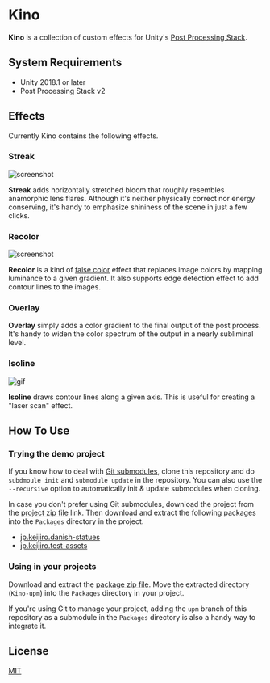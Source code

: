 Kino
====

**Kino** is a collection of custom effects for Unity's [Post Processing Stack].

[Post Processing Stack]: https://github.com/Unity-Technologies/PostProcessing

System Requirements
-------------------

- Unity 2018.1 or later
- Post Processing Stack v2

Effects
-------

Currently Kino contains the following effects.

### Streak

![screenshot](https://i.imgur.com/FzwErHmm.jpg)

**Streak** adds horizontally stretched bloom that roughly resembles anamorphic
lens flares. Although it's neither physically correct nor energy conserving,
it's handy to emphasize shininess of the scene in just a few clicks.

### Recolor

![screenshot](https://i.imgur.com/uWiOrpDm.jpg)

**Recolor** is a kind of [false color] effect that replaces image colors by
mapping luminance to a given gradient. It also supports edge detection effect
to add contour lines to the images.

[false color]: https://en.wikipedia.org/wiki/False_color

### Overlay

**Overlay** simply adds a color gradient to the final output of the post
process. It's handy to widen the color spectrum of the output in a nearly
subliminal level.

### Isoline

![gif](https://i.imgur.com/yiiADOT.gif)

**Isoline** draws contour lines along a given axis. This is useful for creating
a "laser scan" effect.

How To Use
----------

### Trying the demo project

If you know how to deal with [Git submodules], clone this repository and
do `subdmoule init` and `submodule update` in the repository. You can also
use the `--recursive` option to automatically init & update submodules when
cloning.

In case you don't prefer using Git submodules, download the project from the
[project zip file] link. Then download and extract the following packages into
the `Packages` directory in the project.

- [jp.keijiro.danish-statues](https://github.com/keijiro/DanishStatues/archive/upm.zip)
- [jp.keijiro.test-assets](https://github.com/keijiro/jp.keijiro.test-assets/archive/master.zip)

[Git submodules]: https://git-scm.com/book/en/v2/Git-Tools-Submodules
[project zip file]: https://github.com/keijiro/Kino/archive/master.zip

### Using in your projects

Download and extract the [package zip file]. Move the extracted directory
(`Kino-upm`) into the `Packages` directory in your project.

If you're using Git to manage your project, adding the `upm` branch of this
repository as a submodule in the `Packages` directory is also a handy way to
integrate it.

[package zip file]: https://github.com/keijiro/Kino/archive/upm.zip

License
-------

[MIT](Packages/jp.keijiro.kino.postprocessing/LICENSE.md)
